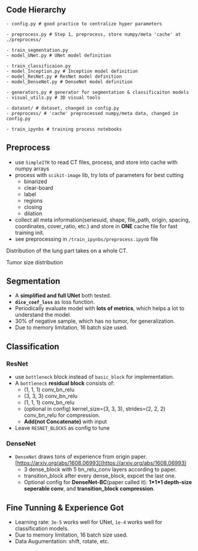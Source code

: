 
## Code Hierarchy

```
- config.py # good practice to centralize hyper parameters

- preprocess.py # Step 1, preprocess, store numpy/meta 'cache' at ./preprocess/

- train_segmentation.py 
- model_UNet.py # UNet model definition

- train_classificaion.py 
- model_Inception.py # Inception model definition
- model_ResNet.py # ResNet model definition
- model_DenseNet.py # DenseNet model definition

- generators.py # generator for segmentation & classificaiton models
- visual_utils.py # 3D visual tools

- dataset/ # dataset, changed in config.py
- preprocess/ # 'cache' preprocessed numpy/meta data, changed in config.py

- train_ipynbs # training process notebooks
```

## Preprocess

- use `SimpleITK` to read CT files, process, and store into cache with numpy arrays
- process with `scikit-image` lib, try lots of parameters for best cutting
    - binarized
    - clear-board
    - label
    - regions
    - closing
    - dilation
- collect all meta information(seriesuid, shape, file_path, origin, spacing, coordinates, cover_ratio, etc.) and store in **ONE** cache file for fast training init.
- see preprocessing in `/train_ipynbs/preprocess.ipynb` file

Distribution of the lung part takes on a whole CT.

Tumor size distribution

## Segmentation

- A **simplified and full UNet** both tested.
- **`dice_coef_loss`** as loss function.
- Periodically evaluate model with **lots of metrics**, which helps a lot to understand the model.
- 30% of negative sample, which has no tumor, for generalization.
- Due to memory limitation, 16 batch size used.

## Classification


### ResNet

- use `bottleneck` block instead of `basic_block` for implementation.
- A `bottleneck` **residual block** consists of:
    - (1, 1, 1) conv_bn_relu
    - (3, 3, 3) conv_bn_relu
    - (1, 1, 1) conv_bn_relu
    - (optional in config) kernel_size=(3, 3, 3), strides=(2, 2, 2) conv_bn_relu for compression.
    - **Add(not Concatenate)** with input
- Leave `RESNET_BLOCKS` as config to tune

### DenseNet

- `DenseNet` draws tons of experience from origin paper. [https://arxiv.org/abs/1608.06993](https://arxiv.org/abs/1608.06993)
    - 3 dense\_block with 5 bn\_relu\_conv layers according to paper. 
    - transition\_block after every dense\_block, expcet the last one.
    - Optional config for **DenseNet-BC**(paper called it): **1\*1\*1 depth-size seperable conv**, and **transition_block compression**.

## Fine Tunning & Experience Got 

- Learning rate: `3e-5` works well for UNet, `1e-4` works well for classification models.
- Due to memory limitation, 16 batch size used.
- Data Augumentation: shift, rotate, etc.

